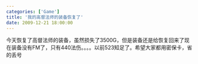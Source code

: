 ```yaml
---
categories: ['Game']
title: '我的高督法师的装备恢复了'
date: 2009-12-21 18:00:00
---
```

今天恢复了高督法师的装备，虽然损失了3500G，但是装备还是给恢复回来了现在装备没有FM了，只有440法伤。。。。以前523知足了。希望大家都用密保卡，省的丢号
